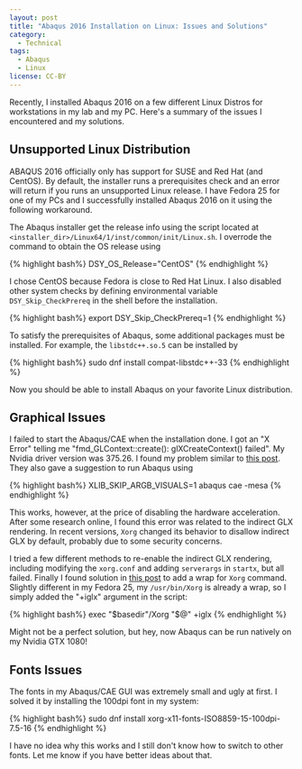 ```yaml
---
layout: post
title: "Abaqus 2016 Installation on Linux: Issues and Solutions"
category:
  - Technical
tags:
  - Abaqus
  - Linux
license: CC-BY
---
```


Recently, I installed Abaqus 2016 on a few different Linux Distros for workstations in my lab and my PC. Here's a summary of the issues I encountered and my solutions.

## Unsupported Linux Distribution

ABAQUS 2016 officially only has support for SUSE and Red Hat (and CentOS). By default, the installer runs a prerequisites check and an error will return if you runs an unsupported Linux release. I have Fedora 25 for one of my PCs and I successfully installed Abaqus 2016 on it using the following workaround.

The Abaqus installer get the release info using the script located at `<installer_dir>/Linux64/1/inst/common/init/Linux.sh`. I overrode the command to obtain the OS release using

{% highlight bash%}
DSY_OS_Release="CentOS"
{% endhighlight %}

I chose CentOS because Fedora is close to Red Hat Linux. I also disabled other system checks by defining environmental variable `DSY_Skip_CheckPrereq` in the shell before the installation.

{% highlight bash%}
export DSY_Skip_CheckPrereq=1
{% endhighlight %}

To satisfy the prerequisites of Abaqus, some additional packages must be installed. For example, the `libstdc++.so.5` can be installed by

{% highlight bash%}
sudo dnf install compat-libstdc++-33
{% endhighlight %}

Now you should be able to install Abaqus on your favorite Linux distribution.

## Graphical Issues

I failed to start the Abaqus/CAE when the installation done. I got an "X Error" telling me "fmd_GLContext::create(): glXCreateContext() failed". My Nvidia driver version was 375.26. I found my problem similar to [this post](https://polymerfem.com/forum/finite-element-modeling/computer-software-aa/3288-glx-error-when-launching-abaqus-on-debian). They also gave a suggestion to run Abaqus using

{% highlight bash%}
XLIB_SKIP_ARGB_VISUALS=1 abaqus cae -mesa
{% endhighlight %}

This works, however, at the price of disabling the hardware acceleration. After some research online, I found this error was related to the indirect GLX rendering. In recent versions, `Xorg` changed its behavior to disallow indirect GLX by default, probably due to some security concerns.

I tried a few different methods to re-enable the indirect GLX rendering, including modifying the `xorg.conf` and adding `serverargs` in `startx`, but all failed. Finally I found solution in [this post](https://bugzilla.gnome.org/show_bug.cgi?id=586777) to add a wrap for `Xorg` command. Slightly different in my Fedora 25, my `/usr/bin/Xorg` is already a wrap, so I simply added the "+iglx" argument in the script:

{% highlight bash%}
exec "$basedir"/Xorg "$@" +iglx
{% endhighlight %}

Might not be a perfect solution, but hey, now Abaqus can be run natively on my Nvidia GTX 1080!

## Fonts Issues

The fonts in my Abaqus/CAE GUI was extremely small and ugly at first. I solved it by installing the 100dpi font in my system:

{% highlight bash%}
sudo dnf install xorg-x11-fonts-ISO8859-15-100dpi-7.5-16
{% endhighlight %}

I have no idea why this works and I still don't know how to switch to other fonts. Let me know if you have better ideas about that.

